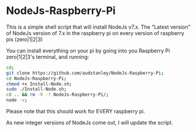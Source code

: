 # NodeJs-Raspberry-Pi
This is a simple shell script that will install NodeJs v7.x.  The "Latest version" of NodeJs version of 7.x in the raspberry pi on every version of raspberry pis (zero|1|2|3) <p>
You can install everything on your pi by going into you Raspberry Pi zero|1|2|3's terminal, and running: <p>
```sh
cd;
git clone https://github.com/audstanley/NodeJs-Raspberry-Pi;
cd NodeJs-Raspberry-Pi;
chmod +x Install-Node.sh;
sudo ./Install-Node.sh;
cd .. && rm -R -f NodeJs-Raspberry-Pi/;
node -v;
```
<p> 

Please note that this should work for EVERY raspberry pi.

As new integer versions of NodeJs come out, I will update the script.
